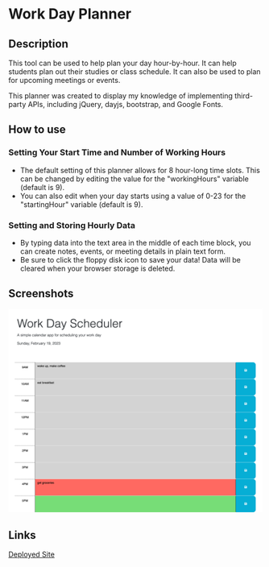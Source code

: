 # Work Day Planner

## Description
This tool can be used to help plan your day hour-by-hour. It can help students plan out their studies or class schedule. It can also be used to plan for upcoming meetings or events.

This planner was created to display my knowledge of implementing third-party APIs, including jQuery, dayjs, bootstrap, and Google Fonts. 

## How to use

### Setting Your Start Time and Number of Working Hours
- The default setting of this planner allows for 8 hour-long time slots. This can be changed by editing the value for the "workingHours" variable (default is 9).
- You can also edit when your day starts using a value of 0-23 for the "startingHour" variable (default is 9). 

### Setting and Storing Hourly Data
- By typing data into the text area in the middle of each time block, you can create notes, events, or meeting details in plain text form. 
- Be sure to click the floppy disk icon to save your data! Data will be cleared when your browser storage is deleted.

## Screenshots
<img src="./Assets/images/screenshot.png" width="600px" />

## Links
[Deployed Site](http://harmoniacodes.github.io/hourly-work-planner)

